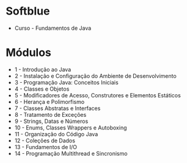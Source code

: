 # Softblue
* Curso - Fundamentos de Java

# Módulos
* 1 - Introdução ao Java
* 2 - Instalação e Configuração do Ambiente de Desenvolvimento
* 3 - Programação Java: Conceitos Iniciais
* 4 - Classes e Objetos
* 5 - Modificadores de Acesso, Construtores e Elementos Estáticos
* 6 - Herança e Polimorfismo
* 7 - Classes Abstratas e Interfaces
* 8 - Tratamento de Exceções
* 9 - Strings, Datas e Números
* 10 - Enums, Classes Wrappers e Autoboxing
* 11 - Organização do Código Java
* 12 - Coleções de Dados
* 13 - Fundamentos de I/O
* 14 - Programação Multithread e Sincronismo